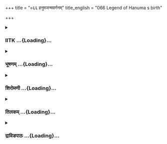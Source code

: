 +++
title = "०६६ हनुमजन्मवर्णनम्"
title_english = "066 Legend of Hanuma s birth"

+++
<div caption="श्रीराम-हरिसीताराममूर्ति-घनपाठिभ्यां वचनम्" class="audioEmbed" src="https://archive.org/download/Ramayana-recitation-Sriram-harisItArAmamUrti-Ghanapaati-v2/Kanda_4/Kanda_4_KSK-066-Legend_of_Hanuma_s_birth.mp3"></div>

<div class="js_include collapsed" newlevelforh1="3" title="IITK" unfilled url="/purANam/rAmAyaNam/audIchya-pAThaH/iitk/4_kiShkindhAkANDam/05-daxiNAnveShaNam/066_hanumajanmavarNanam.md">
<details><summary><h3>IITK ...{Loading}...</h3></summary>

Description of Hanuman's glory



#### श्लोकः
##### मूलम्
अनेकशतसाहस्रीं विषण्णां हरिवाहिनीम्।  
जाम्बवान्समुदीक्ष्यैवं हनूमन्तमथाब्रवीत्॥4.66.1॥

##### शब्दार्थः
जाम्बवान् Jambavan, विषण्णाम् worried, अनेकशतसाहस्रीम् several hundred thousands, हरिवाहिनीम् army of monkeys, समुदीक्ष्य observed, अथ then, हनूमन्तम् to Hanuman, एवम् this way, अब्रवीत् said.

##### आङ्ग्लानुवादः
Then Jambavan observed the worries of several hundred thousands of the monkey army and said to Hanumanः



#### श्लोकः
##### मूलम्
वीर वानरलोकस्य सर्वशास्त्रविदां वर।  
तूष्णीमेकान्तमाश्रित्य हनूमन्किं न जल्पसि॥4.66.2॥

##### शब्दार्थः
वानरलोकस्य in the world of monkeys, वीर hero, सर्वशास्त्रविदाम् among the knowledgeable in all sastras, वर choicest one, हनूमान् Hanuman, तूष्णीम् quietly, एकान्तम् solitude, आश्रित्य remaining, किम् why, न जल्पसि you are not speaking.

##### आङ्ग्लानुवादः
'O Hanuman you are the choicest one among many scholars wellversed in all sastras. Why do you sit alone? Why do you not speak?



#### श्लोकः
##### मूलम्
हनूमन्हरिराजस्य सुग्रीवस्य समो ह्यसि।  
रामलक्ष्मणयोश्चापि तेजसा च बलेन च॥4.66.3॥

##### शब्दार्थः
हनूमन् Hanuman, तेजसा च with brilliance, बलेन च and in strength, हरिराजस्य monkey king's, सुग्रीवस्य Sugriva's, रामलक्ष्मणयोश्चापि with Rama and Lakshmana also, समः equal, असि हि you are.

##### आङ्ग्लानुवादः
'Hanuman you are equal to the king of monkeys and also Rama and Lakshmana in brilliance and strength.



#### श्लोकः
##### मूलम्
अरिष्टनेमिनः पुत्रो वैनतेयो महाबलः।  
गरुत्मानिति विख्यात उत्तमस्सर्वपक्षिणाम्॥4.66.4॥

##### शब्दार्थः
अरिष्टनेमिनः Arishtanemi's, पुत्रः son, सर्वपक्षिणाम् among all birds, उत्तमः greatest, वैनतेयः Vainateya's, महाबलः very powerful, गरुत्मान् इति Garuthman as such, विख्यातः very famous.

##### आङ्ग्लानुवादः
'You are the son of Arishtanemi (sage Kasyapa) and Vinata, and your gurulike (elder brother) is Garuda, the greatest among birds. He is powerful and and famous.



#### श्लोकः
##### मूलम्
बहुशो हि मया दृष्टः सागरे स महाबलः।  
भुजङ्गानुद्धरन्पक्षी महावेगो महायशाः॥4.66.5॥

##### शब्दार्थः
महाबलः very powerful, महावेगः very swift, महायशाः very famous, सः that, पक्षी bird, सागरे ocean, भुजङ्गान् serpents, उद्धरन् while snatching, मया by me, बहुशः many times, दृष्टः हि is seen.

##### आङ्ग्लानुवादः
'Garuda is very powerful, swift, and famous. I have seen him snatching serpents from the ocean many times.



#### श्लोकः
##### मूलम्
पक्षयोर्यद्बलं तस्य तावद्भुजबलं तव।  
विक्रमश्चापि वेगश्च न ते तेनावहीयते॥4.66.6॥

##### शब्दार्थः
तस्य his, पक्षयोः of the wings, यत् such, बलम् strength, तव your, भुजबलम् the strength of your shoulders, तावत् so much, ते your, विक्रमश्चापि also courage, वेगश्च speed, तेन with him, न अपहीयते no less.

##### आङ्ग्लानुवादः
'The strength of your shoulders is equal to that of his (Garuda's) wings. Your speed and valour are no less.



#### श्लोकः
##### मूलम्
बलं बुद्धिश्च तेजश्च सत्त्वं च हरिपुङ्गव।  
विशिष्टं सर्वभूतेषु किमात्मानं न बुध्यसे॥4.66.7॥

##### शब्दार्थः
हरिपुङ्गव leader of the monkeys, बलम् strength, बुद्धिश्च wisdom, तेजश्च brilliance, सत्त्वम् valour, सर्वभूतेषु of all beings, विशिष्टम् superior, आत्मानम् your self, किम् why, न बुध्यसे do you not know that.

##### आङ्ग्लानुवादः
'O leader of the monkeys you are superior in strength, wisdom, brilliance and valour to all beings. Why do you not realise your own strength?



#### श्लोकः
##### मूलम्
अप्सराप्सरसां श्रेष्ठा विख्याता पुञ्जिकस्थला।  
अञ्जनेति परिख्याता पत्नी केसरिणो हरेः॥4.66.8॥

##### शब्दार्थः
पुञ्जिकस्थला Punjikasthala, अप्सरसाम् among apsarasas, श्रेष्ठा eminent, विख्याता famous, अञ्जनेति by name Anjana, परिख्याता wellknown as, अप्सराः apsara, हरेः monkeys, केसरिणः Kesari, पत्नी wife.

##### आङ्ग्लानुवादः




#### श्लोकः
##### मूलम्
विख्याता त्रिषु लोकेषु रूपेणाप्रतिमा भुवि।  
अभिशापादभूत्तात वानरी कामरूपिणी॥4.66.9॥

##### शब्दार्थः
तात dear, रूपेण in appearance, अप्रतिमा peerless, त्रिषु among three, लोकेषु in worlds, विख्याता famous, अभिशापात् by a curse, भुवि on the land, कामरूपिणी lovely one, who can change form at her will, वानरी monkey, अभूत् she was.

##### आङ्ग्लानुवादः
'O dear she was famous in the three worlds, peerless in beauty and could change form at her free will. She was born of a monkey on this land by dint of a curse.



#### श्लोकः
##### मूलम्
दुहिता वानरेन्द्रस्य कुञ्जरस्य महात्मनः।  
मानुषं विग्रहं कृत्वा रूपयौवनशालिनी॥4.66.10॥  
विचित्रमाल्याभरणा महार्हक्षौमवासिनी।  
अचरत्पर्वतस्याग्रे प्रावृडम्बुदसन्निभे॥4.66.11॥

##### शब्दार्थः
वानरेन्द्रस्य of the king of monkeys, महात्मनः of the great, कुञ्जरस्य Kunjara's, दुहिता  daughter, रूपयौवनशालिनी young and beautiful, मानुषम् human, विग्रहम् form, कृत्वा took, विचित्रमाल्याभरणा decked in wonderful garlands and ornaments, महार्हक्षौमवासिनी wearing rich silk clothes, प्रावृडम्बुदसन्निभे looking like the proud raincloud, पर्वतस्य अग्रे on top of the mountain, अचरत् she was wandering.

##### आङ्ग्लानुवादः
'She was the daughter of a great king of monkeys called Kunjara. That young and beautiful lady had assumed a lustrous human form decked with wonderful garlands, ornaments and silk clothes and was roving on top of the mountain which appeared like a proud raincloud.



#### श्लोकः
##### मूलम्
तस्या वस्त्रं विशालाक्ष्याः पीतं रक्तदशं शुभम्।  
स्थितायाः पर्वतस्याग्रे मारुतोऽपहरच्छनैः॥4.66.12॥

##### शब्दार्थः
पर्वतस्य mountain's, अग्रे on top, स्थितायाः stationed, विशालाक्ष्याः of largeeyed lady, तस्याः her, पीतं रक्तदशम् yellow with red border, शुभम् auspicious, वस्त्रम् garment, मारुतः Windgod, शनैः gently, अपाहरत् let it fly away.

##### आङ्ग्लानुवादः
'While the largeeyed lady was stationed on the mountain top, the Windgod gently let her auspicious yellow garment with red border fly away.



#### श्लोकः
##### मूलम्
स ददर्श ततस्तस्या वृत्तावूरू सुसंहतौ।  
स्तनौ च पीनौ सहितौ सुजातं चारु चाननम्॥4.66.13॥

##### शब्दार्थः
ततः then, सः he, तस्याः her, वृत्तौ curved, सुसंहतौ both wellset, ऊरू both thighs, पीनौ plump, सहितौ together, स्तनौ च two breasts, सुजातम् very beautiful, चारु pleasing, आननं च face, ददर्श saw.

##### आङ्ग्लानुवादः
'Then he (Windgod) saw her curved, wellset thighs, her beautiful plump breasts and her lovely pleasing face.



#### श्लोकः
##### मूलम्
तां विशालायतश्रोणीं तनुमध्यां यशस्विनीम्।  
दृष्टवैव शुभसर्वाङ्गीं पवनः काममोहितः॥4.66.14॥

##### शब्दार्थः
विशालायतश्रोणीम् a lady of broad hips, तनुमध्याम् slender waist, यशस्विनीम् famed one, शुभसर्वाङ्गीम् a lady of beautiful limbs, ताम् her, दृष्ट्वैव on seeing, पवनः Windgod, काममोहितः was infatuated.

##### आङ्ग्लानुवादः
'On seeing the broad hips, slender waist and beautiful limbs of that famous lady the Windgod was infatuated.



#### श्लोकः
##### मूलम्
स तां भुजाभ्यां दीर्घाभ्यां पर्यष्वजत मारुतः।  
मन्मथाविष्टसर्वाङ्गो गतात्मा तामनिन्दिताम्॥4.66.15॥

##### शब्दार्थः
अनिन्दिताम् blameless lady, ताम् her, गतात्मा lost his self, सः मारुतः that wind god, मन्मथाविष्टसर्वाङ्गः his whole body overpowered by love, दीर्घाभ्याम् with long ones, भुजाभ्याम् with shoulders, ताम् her, पर्यष्वजत embraced her.

##### आङ्ग्लानुवादः
'The Windgod lost his control over himself. His whole being was overpowered by love for her beautiful, flawless body. He embraced her with his long arms.



#### श्लोकः
##### मूलम्
सा तु तत्रैव सम्भ्रान्ता सुव्रता वाक्यमब्रवीत्।  
एकपत्नीव्रतमिदं को नाशयितुमिच्छति॥4.66.16॥

##### शब्दार्थः
तत्रैव on that spot itself, सम्भ्रान्ता bewildered lady, सुव्रता a chaste woman, सा तु she was, वाक्यम् these words, अब्रवीत् said, इदम् this, एकपत्नीव्रतम् observing strict monoandry, कः who, नाशयितुम् to destroy, इच्छति is wishing?

##### आङ्ग्लानुवादः
'She was bewildered by this and being chaste and strict observer of chastiny she said,  
'Who is it that has destroyed my monoandry?



#### श्लोकः
##### मूलम्
अञ्जनाया वच्शुत्वा मारुतः प्रत्यभाषत।  
न त्वां हिंसामि सुश्रोणि मा भूत्ते सुभगे भयम्॥4.66.17॥

##### शब्दार्थः
अञ्जनायाः Anjana's, वचः words, श्रुत्वा after hearing, मारुतः Windgod, प्रत्यभाषत replied, सुश्रोणि O woman of beautiful hips, त्वाम् you, न हिंसामि I do no harm, ते your, मनसः mind's, भयम् fear, मा भूत् do not entertain, सुभगे O auspicious lady

##### आङ्ग्लानुवादः
'On hearing Anjana's words, the Windgod replied, ' O auspicious lady, I do you no harm, O lady of beautiful hips. I reached (enjoyed) you in mind, not body. You need not fear.'



#### श्लोकः
##### मूलम्
मनसाऽस्मि गतो यत्त्वां परिष्वज्य यशस्विनीम्।  
वीर्यवान्बुद्धिसम्पन्नः पुत्रस्तव भविष्यति॥4.66.18॥

##### शब्दार्थः
यशस्विनि O renowned woman, यत् such as, त्वाम् you, परिष्वज्य after embracing, मनसा mentally, गतः अस्मि I united with you, तव your, वीर्यवान् courageous, बुद्धिसम्पन्नः endowed with wisdom, पुत्रः son, भविष्यति will be born.

##### आङ्ग्लानुवादः
'O renowned lady I have embraced you and united with you mentally (enjoyed you without physical contact).You will bring forth a son endowed with great wisdom and courage.



#### श्लोकः
##### मूलम्
महासत्त्वो महातेजा महाबलपराक्रमः।  
लङ्घने प्लवने चैव भविष्यति हि मत्समः॥4.66.19॥

##### शब्दार्थः
महासत्त्वः very powerful, महातेजाः highly lustrous one, महाबलपराक्रमः of great valour and strength, लङ्घने in jumping, प्लवने चैव even in leaping, हि मत्समः similar to me, भविष्यति he will be.

##### आङ्ग्लानुवादः
'He will be very powerful, illustrious and will be of great valour and strength. He will be  
my equal in leaping and flying'.



#### श्लोकः
##### मूलम्
एवमुक्ता ततस्तुष्टा जननी ते महाकपे।  
गुहायां त्वां महाबाहो प्रजज्ञे प्लवगर्षभम्॥4.66.20॥

##### शब्दार्थः
महाबाहो one of strong shoulders, महाकपे O great monkey, एवम् that way, उक्ता having been told, ते जननी your mother, तुष्टा pleased, ततः then, प्लवगर्षभम् bull among monkeys, त्वाम् you, गुहायाम् in the cave, प्रजज्ञे delivered you.

##### आङ्ग्लानुवादः
'O great monkey O strongshouldered one having been assured that way, your mother was pleased and delivered you, a bull among monkeys, in a cave.



#### श्लोकः
##### मूलम्
अभ्युत्थितं ततस्सूर्यं बालो दृष्ट्वा महावने।  
फलं चेति जिघृक्षुस्त्वमुत्प्लुत्याभ्युद्गतो दिवम्॥4.66.21॥

##### शब्दार्थः
ततः then, बालः a boy, त्वम् you, महावने in the deep forest, अभ्युत्थितम् rising, सूर्यम् Sun, दृष्ट्वा after seeing, फलं चेति treating it to be, जिघृक्षुः wished to seize, उत्प्लुत्य having jumped, दिवम् to sky, अभ्युद्गतः went flying.

##### आङ्ग्लानुवादः
'On seeing the rising Sun in the deep forest, mistaking him to be a fruit, you wanted to seize it, when you were young.You suddenly flew into the sky and went flying towards the Sun.



#### श्लोकः
##### मूलम्
शतानि त्रीणि गत्वाऽथ योजनानां महाकपे।  
तेजसा तस्य निर्धूतो न विषादं ततोगतः॥4.66.22॥

##### शब्दार्थः
महाकपे O great monkey, अथ then, योजनानाम् of yojanas, त्रीणि three, शतानि गत्वा after covering a distance of three hundred, तस्य his, तेजसा in brilliance, निर्धूतः you were pushed back, ततः then, विषादम् dull, न not, गतः attained.

##### आङ्ग्लानुवादः
'O great monkey you went three hundred yojanas and were pushed back by the  Sun's radiance. Yet it did not leave you depressed.



#### श्लोकः
##### मूलम्
तावदापपत स्तूर्णमन्तरिक्षं महाकपे।  
क्षिप्तमिन्द्रेण ते वज्रं कोपाविष्टेन धीमता॥4.66.23॥

##### शब्दार्थः
महाकपे great monkey, तूर्णम् swiftly, अन्तरिक्षम् into space, कोपाविष्टेन in anger, धीमता by the wise, इन्द्रेण by Indra's, वज्रम् thunderbolt, ते at you, क्षिप्तम् hurled, तावत् so much, आपततः while falling.

##### आङ्ग्लानुवादः
'O great monkey while falling fast in space, wise Indra hurled his thunderbolt quickly at you, in anger.



#### श्लोकः
##### मूलम्
तदा शैलाग्रशिखरे वामो हनुरभज्यत।  
ततो हि नामधेयं ते हनुमानिति कीर्त्यते॥4.66.24॥

##### शब्दार्थः
तदा then, शैलाग्रशिखरे on the edge of the mountain peak, वामः left, हनुः chin, अभज्यत was broken, ततः then, ते your, नामधेयम् named, हनुमानिति Hanuman, कीर्त्यते wellknown.

##### आङ्ग्लानुवादः
'You fell on the edge of the mountain peak and your left chin  got broken. Since then you are widely known as Hanuman (one who has a wounded chin).



#### श्लोकः
##### मूलम्
तस्त्वावि निहतं दृष्ट्वा वायुर्गन्धवहस्स्वयम्।  
त्रैलोक्ये भृशसङ्कृद्धो न ववौ वै प्रभञ्जनः॥4.66.25॥

##### शब्दार्थः
ततः then, गन्धवहः carrier of fragrance (Windgod), प्रभञ्जनः one who breaks (trees), वायुः wind, त्वाम् you, निहतम् hit दृष्ट्वा seeing, स्वयम् himself, भृशसङ्कृद्धुः became very angry, त्रैलोक्यम् in the three worlds, न ववौवै (windgod) did not blow wind.

##### आङ्ग्लानुवादः
The Windgod who is a carrier of fragrance and breaker of trees became very angry on seeing (the injury on) you and stopped blowing in the three worlds.



#### श्लोकः
##### मूलम्
सम्भ्रान्ताश्च सूरास्सर्वे त्रैलोक्ये क्षुभिते सति।  
प्रसादयन्ति संक्रुद्धं मारुतं भुवनेश्वराः॥4.66.26॥

##### शब्दार्थः
त्रैलोक्ये in all the three worlds, क्षुभिते सति  disturbed, भुवनेश्वराः all lords of the world, सर्वे all, सुराः Gods, संभ्रान्ताः became uneasy, संक्रुद्धम् angry, मारुतम् Maruta, प्रसादयन्ति propitiated.

##### आङ्ग्लानुवादः




#### श्लोकः
##### मूलम्
प्रसादिते च पवने ब्रह्मा तुभ्यं वरं ददौ।  
अशस्त्रवध्यतां तात समरे सत्यविक्रम॥4.66.27॥

##### शब्दार्थः
समरे in war, सत्यविक्रम O truly valiant, तात o dear, पवने when the Windgod, प्रसादिते propitiated, ब्रह्मा Brahma, तुभ्यम् to you, अशस्त्रवध्यताम् cannot be killed by a weapon, वरम् boon, ददौ he gave.

##### आङ्ग्लानुवादः
'O dear when the Windgod was pleased, Brahma gave a boon to you, to appease his anger. The boon made you truly valiant so that you cannot be struck by any weapon and killed.



#### श्लोकः
##### मूलम्
वज्रस्य च निपातेन विरुजं त्वां समीक्ष्य च।  
सहस्रनेत्रः प्रीतात्मा ददौ ते वरमुत्तमम्॥4.66.28॥  
स्वच्छन्दतश्च मरणं तेभूयादिति वै प्रभो।

##### शब्दार्थः
प्रभो O lord, सहस्रनेत्रः the thousandeyed, वज्रस्य thunderbolt's, निपातेन by striking, त्वाम् you, विरुजम् not hurt, समीक्ष्य च on observing that, प्रीतात्मा a pleased self, तव your, स्वच्छन्दतः at your wish, मरणम् death, ते you, भूयात् will be, इति thus, उत्तमम् best, वरम् boon, ददौ gave.

##### आङ्ग्लानुवादः
'O lord observing that you are not hurt even when struck by the thunderbolt, Indra offered, one of the best boons to you, to choose to die only when you wish.



#### श्लोकः
##### मूलम्
स त्वं केसरिणः पुत्रः क्षेत्रजो भीमविक्रमः॥4.66.29॥  
मारुतस्यौरसः पुत्रस्तेजसा चापि तत्समः।  
त्वं हि वायुसुतो वत्स प्लवने चापि तत्समः॥4.66.30॥

##### शब्दार्थः
भीमविक्रमः of terrific strength, सः त्वम् that you are, केसरिणः Kesari's, क्षेत्रजः the offspring (one of twelve sons according to Hindu scriptures), पुत्रः son, मारुतस्य Marutha's, औरसः पुत्रः lawful son, तेजसा with brilliance, तत्समश्च also equal to him, वत्स dear, वायुसुतः son of the Windgod, त्वम् you, प्लवने in flying, च अपि also, तत्समः हि equal to.

##### आङ्ग्लानुवादः
'You are a son of Kesari endowed with terrific strength and a lawful son of Maruta also. You are, therefore, equal to the very Windgod in flying and in brilliance.



#### श्लोकः
##### मूलम्
वयमद्य गतप्राणा भवान्नस्त्रातु साम्प्रतम्।  
दाक्ष्यविक्रमसम्पन्नः कपिराज इवापरः॥4.66.31॥

##### शब्दार्थः
अद्य now, वयम् we, गतप्राणाः almost lost our life, भवान् you, साम्प्रतम् at present, त्रातु you may save us, दाक्ष्यविक्रमसम्पन्नः fully endowed with valour and courage, अपरः another, कपिराजः monkey king, इव like.

##### आङ्ग्लानुवादः
'Now we have almost lost our life.You are our saviour like another monkeyking (like Garuda, king of birds).You are fully endowed with valour and courage.



#### श्लोकः
##### मूलम्
त्रिविक्रमे मया तात सशैलवनकानना।  
त्रिस्सप्तकृत्वः पृथिवी परिक्रान्ता प्रदक्षिणम्॥4.66.32॥

##### शब्दार्थः
तात dear, त्रिविक्रमे when Visnu took three strides, सशैलवनकानना with its mountains, trees and forests, पृथिवी the whole earth, मया by me, त्रिस्सप्तकृत्वः twenty one times, प्रदक्षिणम् परिक्रान्ता circumambulated.

##### आङ्ग्लानुवादः
'O dear when Visnu (Vamana incarnate) took three strides I circumambulated the whole earth including its mountains and trees twentyone times.



#### श्लोकः
##### मूलम्
तथा चौषधयोऽस्माभिस्सञ्चिता देवशासनात्।  
निष्पन्नममृतं याभिस्तदासीन्नो महद्बलम्॥4.66.33॥

##### शब्दार्थः
तदा then, देवशासनात् by the command of the gods, याभिः by those, अमृतम् nectar, निष्पन्नम् produced, ओषधयः herbs, अस्माभिः by us, सञ्चिताः are collected, तदानीम्  then, नः for us, बलम् strength, महत् great.

##### आङ्ग्लानुवादः
'Then on receiving orders from the gods, we collected medicinal herbs and nectar which gave us great strength.



#### श्लोकः
##### मूलम्
स इदानीमहं वृद्धः परिहीनपराक्रमः।  
साम्प्रतं कालमस्माकं भवान्सर्वगुणान्वितः॥4.66.34॥

##### शब्दार्थः
इदानीम् as such, वृद्धः old, सः अहम् I being, परिहीनपराक्रमः my valour is depleted, साम्प्रतं कालम् at this time, भवान् you have, अस्माकम् for us, सर्वगुणान्वितः endowed with all qualities.

##### आङ्ग्लानुवादः
'I have become old and my valour is depleted. At this time you are the sole resort for us. You have all the necessary qualities.



#### श्लोकः
##### मूलम्
तद्विजृम्भस्व विक्रान्तः प्लवतामुत्तमो ह्यसि।  
त्वद्वीर्यं द्रष्टुकामा हि सर्वा वानरवाहिनी॥4.66.35॥

##### शब्दार्थः
विक्रान्तः cheer up, तत् that, विजृम्भस्व expand yourself, प्लवताम् among the leaping ones, उत्तमः the best, असि हि you are, सर्वा entire, वानरवाहिनी monkey army, त्वद्वीर्यम् your valour, द्रष्टुकामा हि desiring to see.

##### आङ्ग्लानुवादः
'Cheer up and advance.You are the best among the creatures that can leap.The entire army of monkeys want to see your valour.



#### श्लोकः
##### मूलम्
उत्तिष्ठ हरिशार्दूल लङ्घयस्व महार्णवम्।  
परा हि सर्वभूतानां हनुमन्या गतिस्तव॥4.66.36॥

##### शब्दार्थः
हरिशार्दूल O tiger among monkeys, हनुमन् O Hanuman, उत्तिष्ठ rise up, महार्णवम् great ocean, लङ्घयस्व cross, तव your, या such, गतिः capacity, सर्वभूतानाम् among all beings, परा हि indeed supreme.

##### आङ्ग्लानुवादः
'O Hanuman, tiger among monkeys, rise up and cross this great ocean.You have that supreme capacity among all beings.



#### श्लोकः
##### मूलम्
विषण्णा हरयस्सर्वे हनुमन्किमुपेक्षसे।  
विक्रमस्व महावेगो विष्णुस्त्रीन्विक्रमानिव॥4.66.37॥

##### शब्दार्थः
हनुमन् O Hanuman, सर्वे all, हरयः monkeys, विषण्णाः are dejected, किम् why, उपेक्षसे do you delay, महावेग O warrior of great speed, विष्णुः Visnu, त्रीन् three, विक्रमानिव like Trivikrama, विक्रमस्व you move fast.

##### आङ्ग्लानुवादः
'O Hanuman All the monkeys look dejected. Why do you delay? O warrior, act quick with your rapid speed like Trivikrama who took three strides that covered the entire universe'.



#### श्लोकः
##### मूलम्
ततस्तु वै जाम्बवता प्रचोदितः  
प्रतीतवेगः पवनात्मजः कपिः।  
प्रहर्षयंस्तां हरिवीरवाहिनीं  
चकार रूपं महदात्मनस्तदा॥4.66.38॥

##### शब्दार्थः
ततः then, जाम्बवता by Jambavan, प्रचोदितः inspired, प्रतीतवेगः realising his speed, पवनात्मजः son of the Windgod, कपिः monkey, ताम् that, हरिवीरवाहिनीम् army of heroic monkeys, प्रहर्षयन् by pleasing, तदा then, आत्मनः his own, रूपम् form, महत् चकार enlarged.

##### आङ्ग्लानुवादः
Then Hanuman, son of the Windgod, inspired by Jambavan, enlarged his body, ready to leap. The army of heroic monkeys were pleased (to see him).  

#### समाप्तिः
 श्रीमद्रामायणे वाल्मीकीय आदिकाव्ये किष्किन्धाकाण्डे षट्षष्टितमस्सर्गः॥  
Thus ends the sixtysixth sarga in Kishkindakanda of the first epic, the Holy Ramayana composed by sage Valmiki.

</details>
</div>
<div class="js_include collapsed" newlevelforh1="3" title="भूषणम्" unfilled url="/purANam/rAmAyaNam/audIchya-pAThaH/TIkA/bhUShaNa_iitk/4_kiShkindhAkANDam/05-daxiNAnveShaNam/066_hanumajanmavarNanam.md">
<details><summary><h3>भूषणम् ...{Loading}...</h3></summary>



अनेकशतसाहस्रीं विषण्णां हरिवाहिनीम् ।  

जाम्बवान् समुदीक्ष्यैवं हनुमन्तमथाब्रवीत्  ॥  ४।६६।१  ॥   

वीर वानरलोकस्य सर्वशास्त्रविशारद ।  

तूष्णीमेकान्तमाश्रित्य हनुमान् किं न जल्पसि  ॥  ४।६६।२  ॥   

हनुमन् हरिराजस्य सुग्रीवस्य समो ह्यसि ।  

रामलक्ष्मणयोश्चापि तेजसा च बलेन च  ॥  ४।६६।३  ॥   

अनेकेत्यादि  ॥  ४।६६।१३  ॥   

  

अरिष्टनेमिनः पुत्रो वैनतेयो महाबलः ।  

गरुत्मानिति विख्यात उत्तमः सर्वपक्षिणाम्  ॥  ४।६६।४  ॥   

बहुशो हि मया दृष्टः सागरे स महाबलः ।  

भुजगानुद्धरन् पक्षी महावेगो महायशाः  ॥  ४।६६।५  ॥   

अरिष्टनेमिनः काश्यपस्य । नकारान्तत्वमार्षम्  ॥  ४।६६।४,५  ॥   

  

पक्षयोर्यद्बलं तस्य तावद्भुजबलं तव ।  

विक्रमश्चापि वेगश्च न ते तेनावहीयते  ॥  ४।६६।६  ॥   

पक्षयोरिति । अत्र समानपदमध्याहार्यम् । विक्रमादिकं तेन गरुत्मना समानम् ।
नावहीयते न न्यूनं भवति । तेनेति पञ्चम्यर्ते तृतीया  ॥  ४।६६।६  ॥   

  

बलं बुद्धिश्च तेजश्च सत्त्वं च हरिपुङ्गव ।  

विशिष्टं सर्वभूतेषु किमात्मानं न बुध्यसे  ॥  ४।६६।७  ॥   

विशिष्टं श्रेष्ठम्  ॥  ४।६६।७  ॥   

  

अप्सराप्सरसां श्रेष्ठा विख्याता पुञ्जिकस्थला ।  

अञ्जनेति परिख्याता पत्नी केसरिणो हरेः  ॥  ४।६६।८  ॥   

विख्याता त्रिषु लोकेषु रूपेणाप्रतिमा भुवि ।  

अभिशापादभूत्तात वानरी कामरूपिणी  ॥  ४।६६।९  ॥   

दुहिता वानरेन्द्रस्य कुञ्जरस्य महात्मनः ।  

कपित्वे चारुसर्वाङ्गी कदाचित् कामरूपिणी  ॥  ४।६६।१०  ॥   

मानुषं विग्रहं कृत्वा रूपयौवनशालिनी ।  

विचित्रमाल्याभरणा महार्हक्षौमवासिनी ।  

अचरत् पर्वतस्याग्रे प्रावृडम्बुदसन्निभे  ॥  ४।६६।११  ॥   

अप्सरेति निर्देश आर्षः  ॥  ४।६६।८११  ॥   

  

तस्या वस्त्रं विशालाक्ष्याः पीतं रक्तदशं शुभम् ।  

स्थितायाः पर्वतस्याग्रे मारुतो ऽपहरच्छनैः  ॥  ४।६६।१२  ॥   

स ददर्श ततस्तस्या वृत्तावूरू सुसंहतौ ।  

स्तनौ च पीनौ सहितौ सुजातं चारु चाननम्  ॥  ४।६६।१३  ॥   

तां विशालायतश्रोणीं तनुमध्यां यशस्विनीम् ।  

दृष्ट्वैव शुभसर्वाङ्गीं पवनः काममोहितः  ॥  ४।६६।१४  ॥   

रक्तदशं रक्ताग्रम्  ॥  ४।६६।१२१४  ॥   

  

स तां भुजाभ्यां दीर्घाभ्यां पर्यष्वजत मारुतः ।  

मन्मथाविष्टसर्वाङ्गो गतात्मा तामनिन्दिताम्  ॥  ४।६६।१५  ॥   

सा तु तत्रैव सम्भ्रान्ता सुवृत्ता वाक्यमब्रवीत् ।  

एकपत्नीव्रतमिदं को नाशयितुमिच्छति ।  

अञ्जनाया वचः श्रुत्वा मारुतः प्रत्यभाषत  ॥  ४।६६।१६  ॥   

स तामिति । तां गतात्मा तद्गतचित्तः । तां पर्यष्वजतेति सम्बन्धः  ॥ 
४।६६।१५,१६  ॥   

  

न त्वां हिंसामि सुश्रोणि माभूत्ते सुभगे भयम् ।  

मनसा ऽस्मि गतो यत्त्वां परिष्वज्य यशस्विनीम्  ॥  ४।६६।१७  ॥   

नेति । न हिंसामि पातिव्रत्यान्न प्रच्यावयामि  ॥  ४।६६।१७  ॥   

  

वीर्यवान् बुद्धिसम्पन्नस्तव पुत्त्रो भविष्यति ।  

महासत्त्वो महातेजा महाबलपराक्रमः ।  

लङ्घने प्लवने चैव भविष्यति मया समः  ॥  ४।६६।१८  ॥   

एवमुक्ता ततस्तुष्टा जननी ते महाकपे ।  

गुहायां त्वं महाबाहो प्रजज्ञे प्लवगर्षभम्  ॥  ४।६६।१९  ॥   

अभ्युत्थितं ततः सूर्यं बालो दृष्ट्वा महावने ।  

फलं चेति जिघृक्षुस्त्वमुत्प्लुत्याभ्युद्गतो दिवम्  ॥  ४।६६।२०  ॥   

न केवलं पातिव्रत्यभङ्गाभावः, श्रेयो ऽपि भविष्यतीत्याह वीर्यवानिति  ॥ 
४।६६।१८२०  ॥   

  

शतनि त्रीणि गत्वा ऽथ योजनानां महाकपे ।  

तेजसा तस्य निर्धूतो न विषादं गतस्ततः  ॥  ४।६६।२१  ॥   

तावदापततस्तूर्णमन्तरिक्षं महाकपे ।  

क्षिप्तमिन्द्रेण ते वज्रं क्रोधाविष्टेन धीमता  ॥  ४।६६।२२  ॥   

तदा शैलाग्रशिखरे वामो हनुरभज्यत ।  

ततो हि नामधेयं ते हनुमानिति कीर्त्यते  ॥  ४।६६।२३  ॥   

ततस्त्वां निहतं दृष्ट्वा वायुर्गन्धवहः स्वयम् ।  

त्रैलोक्ये भृशसङ्क्रुद्धो न ववौ वै प्रभञ्जनः  ॥  ४।६६।२४  ॥   

सम्भ्रान्ताश्च सुराः सर्वे त्रैलोक्ये क्षोभिते सति ।  

प्रसादयन्ति सङ्क्रुद्धं मारुतं भुवनेश्वराः  ॥  ४।६६।२५  ॥   

प्रसादिते च पवने ब्रह्मा तुभ्यं वरं ददौ ।  

अशस्त्रवध्यतां तात समरे सत्यविक्रम  ॥  ४।६६।२६  ॥   

वज्रस्य च निपातेन विरुजं त्वां समीक्ष्य च ।  

सहस्रनेत्रः प्रीतात्मा ददौ ते वरमुत्तमम्  ॥  ४।६६।२७  ॥   

स्वच्छन्दतश्च मरणं ते भूयादिति वै प्रभो ।  

स त्वं केसरिणः पुत्रः क्षेत्रजो भीमविक्रमः  ॥  ४।६६।२८  ॥   

मारुतस्यौरसः पुत्रस्तेजसा चापि तत्समः ।  

\[ ईदृशस्य हि ते तात वर्णयामः कथं बलम् ।  

कार्यं च लोकसम्मान्यं कर्तुं शक्तस्त्वमेव हि ।  

भवान् जीवातवे ऽस्माकमञ्जनागर्भसम्भवः ।\]  

त्वं हि वायुसुतो वत्स प्लवने चापि तत्समः  ॥  ४।६६।२९  ॥   

वयमद्य गतप्राणा भवान्नस्त्रातु साम्प्रतम् ।  

दाक्ष्यविक्रमसम्पन्नः पक्षिराज इवापरः  ॥  ४।६६।३०  ॥   

शतानि त्रीण्येतदनेकशतयोजनानामुपलक्षणम् । "बहुयोजनसाहस्रं क्रामत्येषः"
इत्युत्तरकाण्डे वक्ष्यमाणत्वात्  ॥  ४।६६।२१३०  ॥   

  

त्रिविक्रमे मया तात सशैलवनकानना ।  

त्रिःसप्तकृत्वः पृथिवी परिक्रान्ता प्रदक्षिणम्  ॥  ४।६६।३१  ॥   

तथा चौषधयो ऽस्माभिः सञ्चिता देवशासनात् ।  

निष्पन्नममृतं याभिस्तदासीन्नो महद्बलम्  ॥  ४।६६।३२  ॥   

स इदानीमहं वृद्धः परिहीनपराक्रमः ।  

साम्प्रतं कालमस्माकं भवान् सर्वगुणान्वितः  ॥  ४।६६।३३  ॥   

तद्विजृम्भस्व विक्रान्तः प्लवतामुत्तमो ह्यसि ।  

त्वद्वीर्यं द्रष्टुकामेयं सर्ववानरवाहीनी  ॥  ४।६६।३४  ॥   

उत्तिष्ठ हरिशार्दूल लङ्घयस्व महार्णवम् ।  

परा हि सर्वभूतानां हनुमन् या गतिस्तव  ॥  ४।६६।३५  ॥   

विषण्णा हरयः सर्वे हनूमन् किमुपेक्षसे ।  

विक्रमस्व महावेगो विष्णुस्त्रीन् विक्रमानिव  ॥  ४।६६।३६  ॥   

ततस्तु वै जाम्बवता प्रचोदितः प्रतीतवेगः पवनात्मजः कपिः ।  

प्रहर्षयंस्तां हरिवीरवाहिनीं चकार रूपं महदात्मनस्तदा  ॥  ४।६६।३७  ॥   

इत्यार्षे श्रीरामायणे वाल्मीकीये आदिकाव्ये श्रीमत्किष्किन्धाकाण्डे
षट्षष्ठितमः सर्गः  ॥  ६६  ॥   

त्रिविक्रम इति । पृथिवीत्यनेनाण्डकटाहमध्य उक्तः । तस्याः त्रिःसप्तकृत्वः
क्रमणं मध्यप्रदेशे । यद्वा यावती महाबलिभूमिः तावती पृथिवी अत्र विवक्षिता
। तस्याः प्रदक्षिणं तद्बहिःप्रदेशेन सङ्गच्छते । यद्वा क्रमणानन्तरं
जाम्बवान् विजयघोषणार्थं पृथिवीमात्रप्रदक्षिणं कृतवानिति प्रसिद्धिः ।
अन्यत्सर्वमतिरोहितार्थम्  ॥  ४।६६।३१३७  ॥   

इति श्रीगोविन्दराजविरचिते श्रीरामायणभूषणे मुक्ताहाराख्याने
किष्किन्धाकाण्डव्याख्याने षट्षष्ठितमः सर्गः  ॥  ६६  ॥   



</details>
</div>
<div class="js_include collapsed" newlevelforh1="3" title="शिरोमणी" unfilled url="/purANam/rAmAyaNam/audIchya-pAThaH/TIkA/shiromaNI_iitk/4_kiShkindhAkANDam/05-daxiNAnveShaNam/066_hanumajanmavarNanam.md">
<details><summary><h3>शिरोमणी ...{Loading}...</h3></summary>



हनुमन्तं प्रति जाम्बवतो वचनमेवाह अनेकेत्यादिभिः । अनेकशतसाहस्रीं
हरिवाहिनीं वानरसेनामेवं विषण्णां दुःखितां जाम्बवान् समुदीक्ष्य दृष्ट्वा
हनूमन्तमथ मङ्गलमब्रवीत्  ॥  ४।६६।१  ॥   

  

तद्वचनाकारमाह वीरेत्यादिभिः । हे वीर हनूमन् एकान्तमाश्रित्य तूष्णीं
स्थित इति शेषः । वानरलोकस्य कल्याणं किं किमर्थं त्वं न जल्पसि
कल्याणमित्यध्याहृतम्  ॥  ४।६६।२  ॥   

  

नन्वहं न तद्योग्य इत्यत आह हनुमन्निति । हे हनुमन् त्वं तेज आदिना
सुग्रीवादीनां समः सदृशो ऽसि  ॥  ४।६६।३  ॥   

  

अरिष्टनेमिन इति । गरुत्मान् इति विख्यातः सर्वपक्षिणामुत्तमः महाबलः
अतिबलवान् महाबलः स्वपक्षाभ्यां त्रिलोक्या आच्छादनसमर्थः पक्षी सागरे
भुजङ्गान् महासर्पान् उद्धरन् बहुशो ऽनेकवारं यो वैनतेयो मया दृष्टः तस्य
पक्षयोर्यद्बलं तत् तव भुजवीर्यबलं भुजवीर्यबलसदृशं, तेन हेतुना ते
विक्रमस्तेजश्च न अपहीयते केनापि दूरीक्रियते । श्लोकत्रयमेकान्वयि  ॥ 
४।६६।४६  ॥   

  

बलमिति । सर्वभूतेषु सर्वजनबलादिषु मध्ये तव बलादि विशिष्टमधिकमस्तीति
शेषः, अतः आत्मानं स्वस्वरूपं किं किमर्थं न सज्जसे स्मरसि  ॥  ४।६६।७  ॥   

  

ननु कथं ममैवं बलादिप्राप्तिरित्यत आह अप्सरा इत्यादिभिः । विख्याता
प्रसिद्धा अप्सरसां श्रेष्ठा या पुञ्जिकस्थला अप्सरा सा अञ्जनेति परिख्याता
सती केसरिणो हरेर्वानरस्य पत्नी अभवदिति शेषः । अप्सरा
अप्सरसामित्यत्रैकत्वं संहिता चात एव निर्देशात्  ॥  ४।६६।८  ॥   

  

ननु अप्सरःश्रेष्ठा वानरस्य पत्नी कथमभवदित्यत आह विख्यातेति । रूपेण
अप्रतिमा असदृशी अप्सरः श्रेष्ठा अभिशापात् शापवशात् कपित्वे कपिजातौ जाता
ऽपीति शेषः, कामरूपिणी कथंचित् तदृषिप्रसादवशात् कामरूपधारणसमर्था अभूत्  ॥ 
४।६६।९ ॥   

  

दुहितेति । कुञ्जरस्य तदभिधस्य वानरेन्द्रस्य दुहिता विचित्रमाल्याभरणा
क्षौमधारिणी पट्टवस्त्रविशेषधारणशीला अञ्जना कदाचित्कस्मिंश्चित्समये
प्रावृडम्बुदसंन्निभे प्रावृट्कालिकमेघसदृशे पर्वतस्याग्रे मानुषं विग्रहं
देहं कृत्वा अचरत् । श्लोकद्वयमेकान्वयि  ॥  ४।६६।१०,११  ॥   

  

तस्या इति । पर्वतस्याग्रे स्थितायास्तस्याः अञ्जनायाः पीतरक्तदशं
पीतरक्ताः दशाः प्रान्तभागा यस्य तत् वस्त्रं मारुतः शनैरपाहरत्
स्थानादचालयत्  ॥  ४।६६।१२  ॥   

  

स इति । सः चालितवस्त्रः पवनः वृत्तौ सुसंहतौ अत्यन्तं संश्लिष्टौ तस्याः
ऊरू सहितौ परस्परसंलग्नौ पीनौ स्तनौ च सुजातमाननं मुखं च ददर्श  ॥  ४।६६।१३
 ॥   

  

तामिति । आयतश्रोणीं दीर्घश्रोणीविशिष्टां तामञ्जनां बलात् दृष्ट्वैव पवनः
काममोहितो ऽभवदिति शेषः  ॥  ४।६६।१४  ॥   

  

स इति । मन्मथेन आविष्टं सर्वमङ्गं यस्य अत एव गतः अञ्जनायां संसक्तः आत्मा
मनो यस्य स पवनः अनिन्दितां तामञ्जनां भुजाभ्यां पर्यष्वजत  ॥  ४।६६।१५  ॥   

  

सेति । तत्र तस्मिन्समये सुवृत्ता शोभनवृत्तविशिष्टा अत एव संभ्रान्ता
दुष्कृतकर्मणा उद्विग्नचित्ता सा आञ्जना इदं प्रसिद्धमेकपत्नीव्रतम् एकः
पतिर्यस्याः तस्याः मम व्रतं पुरुषान्तरासंस्पर्शनरूपसंकल्पं नाशयितुं
विध्वंसितुं क इच्छतीति वाक्यमब्रवीत्  ॥  ४।६६।१६  ॥   

  

अञ्जनाया इति । मारुतः प्रत्यभाषत । तद्वचनाकारमाह हे सुश्रोणि त्वामहं न
हिंसामि हिनस्मि अधर्माश्रयत्वेन हिंसितप्रायां न करोमीत्यर्थः, अतस्ते
मनसो भयं मा भूत्  ॥  ४।६६।१७  ॥   

  

तत्र गमकमाह मनसेति । यद्यस्मात् त्वां परिष्वज्य मनसा गतः भोगकर्तृत्वेन
प्राप्तः अतः वीर्यवान् बुद्धिसंपन्नः निखिलवृत्तान्तज्ञस्तव पुत्रो
भविष्यति । मनसेत्युक्त्या व्रतभङ्गाभावो ध्वनितः  ॥  ४।६६।१८  ॥   

  

महेति । महासत्त्वादिविशिष्टस्तव सुतः लङ्घनादौ मया समो भविष्यति  ॥ 
४।६६।१९  ॥   

  

एवमिति । एवमुक्त्वा अत एव तुष्टा ते जननी गुहायां त्वां प्रजज्ञे जनयामास
 ॥  ४।६६।२०  ॥   

  

अभ्युत्थितमिति । ततः उत्पत्त्यनन्तरं महावने अभ्युत्थितं प्रकाशितं सूर्यं
दृष्ट्वा फलमिदमिति बुद्ध्या जिघृक्षुर्बालस्त्वम् उत्पत्य उत्प्लुत्य
दिवम् अभ्युत्थितो गतः  ॥  ४।६६।२१  ॥   

  

शतानीति । अथानन्तरं योजनानां शतानि त्रीणि "अङ्खानां वामतो गतिः" इति
न्यायेन शताधिकत्रिसहस्राणि गत्वा तस्य सूर्यस्य तेजसा निर्धूतः आक्रान्तो
ऽपि त्वं विषादं खेदं न गतः । शतानि त्रीणि इत्यस्य त्रिशतपरत्वेन
व्याख्याने तु बहुयोजनसाहस्राम् इत्युत्तरकाण्डे वक्ष्यमाणं विरुध्येत ।
अनेकशतयोजनानाम् उपलक्षणमिति भूषणोक्तिस्तु न युक्ता त्रीणि इत्यस्य
वैयर्थ्यापत्तेः  ॥  ४।६६।२२  ॥   

  

तत्रेति । तत्र तेजोनिर्धूतत्वे ऽपि तूर्णं शीघ्रं त्वमन्तरिक्षमुपगतः अत
एव कोपविष्टेन चेतसा उपलक्षितेन इन्द्रेण ते तुभ्यं वज्रं क्षिप्तम्  ॥ 
४।६६।२३  ॥   

  

तदेति । तदा वज्रसंयोगसमये वामो हनुः तव वक्रौकदेशः अभज्यत
ततस्तस्माद्धेतोः ते नामथेयं हनुमान् इति कीर्तितम्  ॥  ४।६६।२४  ॥   

  

तत इति । ततो ऽनन्तरं त्वां निहतं दृष्ट्वा भृशसंक्रुद्धः प्रभञ्जनो वायुः
त्रैलोक्ये न ववौ चचाल, स्वशक्तीः समाकृष्य एकत्रैव तस्थावित्यर्थः  ॥ 
४।६६।२५  ॥   

  

संभ्रान्ता इति । त्रैलोक्ये क्षुभिते वायुसंचाराभावात् क्षोभं प्राप्ते
सति भुवनेश्वराः ब्रह्मप्रभृतयः संक्रुद्धं मारुतं प्रसादयन्ति प्रासादयन्त
 ॥  ४।६६।२६  ॥   

  

प्रसादिति इति । पवने प्रसादिते सति समरे अशस्त्रवध्यतां
शस्त्रवध्यत्वाभावं वरं ब्रह्मा तुभ्यं ददौ  ॥  ४।६६।२७  ॥   

  

वज्रस्येति । वज्रस्य निपातेनापि विरुजं रुजारहितं त्वां समीक्ष्य
प्रीतात्मा सहस्रनेत्रः तव मरणं स्वच्छन्दतः स्वाधीनतया स्यात् इत्युत्तमं
वरं ददौ । सार्धः श्लोक एकान्वयी  ॥  ४।६६।२८  ॥   

  

स इति । त्वं केसरिणः क्षेत्रजः पुत्रः मारुतस्य औरसः पुत्रः अत एव तेजसा
अपिना पराक्रमादिना च तत्समः वायुसदृशो ऽसीति शेषः । अर्धद्वयमेकान्वयि  ॥ 
४।६६।२९  ॥   

  

त्वमिति । दाक्ष्यविक्रमसंपन्नः अत एव अपरः कपिराजः सुग्रीव इव
वायुसुतस्त्वं प्लवने अपिना पराक्रमादौ च तत्समो ऽसीति शेषः, वयं तु अद्य
गतप्राणाः अतः सांप्रतमिदानीं नो ऽस्मान् भवान् त्रातु । सार्धश्लोक
एकान्वयी  ॥  ४।६६।३०,३१  ॥   

  

ननु त्वमपि विख्यातपौरुषो ऽसीति मामेव किमर्थं प्रोत्साहयसीत्यत आह
त्रिविक्रम इति । त्रिविक्रमे त्रिषु लोकेषु विक्रमे वामनचरणगमने सति
सशैलवनकानना पृथिवी त्रिलोकीभूमिः त्रिःसप्तकृत्वः एकविंशतिवारं प्रदक्षिणं
परिक्रान्ता तदा परिक्रमणसमये याभिः अमृतं निष्पन्नं ताः ओषधयः देवशासनात्
संचिताः तदा नो ऽस्माकं महद्बलमासीत् । श्लोकद्वयमेकान्वयि  ॥  ४।६६।३२,३३
 ॥   

  

स इति । सः प्रसिद्धबलो ऽहमिदानीं वृद्धः अत एव परिहीनपराक्रमो ऽस्मीति
शेषः, अत एव सांप्रतं कालमस्मिन् समये अस्माकं मध्ये भवानेव सर्वगुणान्वितः
अस्तीति शेषः  ॥  ४।६६।३४  ॥   

  

तदिति । विक्रान्तः अतिविक्रमविशिष्टः अत एव प्लवतामुत्तमः यतस्त्वमसि
तत्तस्मात् विजृम्यस्व उत्प्लवस्व हि यतः वानरवाहिनी त्वद्वीर्यं
द्रष्टुकामा ऽस्तीति शेषः । एतेन पूर्वं स्वस्वपराक्रमाणां न्यूनतया वर्णनं
त्वत्पराक्रमदर्शनार्थमेवेति ध्वनितम्  ॥  ४।६६।३५  ॥   

  

उत्तिष्ठेति । हे हरिशार्दूल त्वमुत्तिष्ठ महार्णवं लङ्घयस्व च हि यतः तव
गतिः समुद्रमुत्प्लुत्य गमनं सर्वभूतानां परा रक्षिका  ॥  ४।६६।३६  ॥   

  

विषण्णा इति । ये हरयो विषण्णाः तान् किं किमर्थमुपेक्षसे उपेक्षणं न
युक्तमित्यर्थः, अतः त्रीन्विक्रमान् कर्ता विष्णुरिव त्वं विक्रमस्व  ॥ 
४।६६।३७  ॥   

  

तत इति । ततो ऽनन्तरं कपीनामृषभेण जाम्बवता चोदितः प्रेरितः अत एव
प्रतीतवेगः स्मृतस्ववेगादिः हनूमान् हरिवाहिनीं प्रहर्षयन् सन् आत्मनो
महद्विशालं रूपं चकार  ॥  ४।६६।३८  ॥   

  

इति श्रीमद्वाल्मीकीयरामायणव्याख्याने रामायणशिरोमणौ किष्किन्धाकाण्डे
षट्षष्टितमः सर्गः  ॥  ४।६६  ॥   

  



</details>
</div>
<div class="js_include collapsed" newlevelforh1="3" title="तिलकम्" unfilled url="/purANam/rAmAyaNam/audIchya-pAThaH/TIkA/tilaka_iitk/4_kiShkindhAkANDam/05-daxiNAnveShaNam/066_hanumajanmavarNanam.md">
<details><summary><h3>तिलकम् ...{Loading}...</h3></summary>



अनेकेति  ॥  ४।६६।१  ॥   

  

एवमब्रवीदित्येवंशब्दार्थः-- वीर वानरेति । वानरलोकस्य वीरेत्यन्वयः ।
निर्धारणे षष्ठी । यद्वा हे वीर वानरलोकस्य कृत्यमुद्दिश्य किं न
जल्पसीत्यन्वयः  ॥  ४।६६।२ ॥   

  

बलेन च सम इत्यनुकर्षः  ॥  ४।६६।३  ॥   

  

अरिष्टनेमिनः काश्यपस्य नान्तत्वमार्षम् । सर्वपक्षिणामुत्तमो गरुत्मानिव
भवान्सर्वोत्तमो विख्यात इत्यन्वयः  ॥  ४।६६।४  ॥   

  

महाबल इत्येकत्र बलं शारीरं परत्रान्तरमिति भेदः  ॥  ४।६६।५  ॥   

  

"भुजवीर्यबलं तव" इति प्राचीनपाठे तस्य पक्षयोर्यद्बलं तव च
यद्भुजवीर्यबलम् । उभयं तुल्यमिति शेषः । ते विक्रमश्च तेजश्च तेन गरुत्मता
नापहीयते न न्यूनो भवति  ॥  ४।६६।६  ॥   

  

विशिष्टमात्मानमभिजनबलपराक्रमवैभवविशिष्टमात्मानं किं न सज्जसे ।
समुद्रलङ्घनाय किं न सज्जीकरोषीत्यर्थः  ॥  ४।६६।७  ॥   

  

तदेव बोधयति-- अप्सरा ऽप्सरसामिति । अप्सरा इत्येकवचनान्तो ऽपि ।
सन्धिरार्षः । अप्सरा इत्याबन्त आर्ष इत्यन्ये । पुञ्जिकस्थलेति नाम्ना या
विख्याता सैव केसरिणः पत्न्यञ्जनेति नाम्ना ख्याता  ॥  ४।६६।८  ॥   

  

तस्या वानरपत्नीत्वे हेतुः-- अभिशापादिति । ऋषिशापाद्वानरीजन्मा । कपित्वे
कपिशरीरत्वे ऽपीत्यर्थः । कामरूपिणी देवतास्वभावानुवृत्तेरिति भावः  ॥ 
४।६६।९  ॥   

  

कुत्र तज्जन्मेत्यत्राह-- दुहितेति  ॥  ४।६६।१०  ॥   

  

अम्वुदसंनिभे इति पर्वताग्रविशेषणम्  ॥  ४।६६।११  ॥   

  

रक्ता दशाः प्रान्ततन्तवो यस्य तत्  ॥  ४।६६।१२  ॥   

  

सुसंहतौ सुसंश्लिष्टौ सहितौ परस्परसंसक्तौ पीनौ च स्तनौ ददर्श  ॥ 
४।६६।१३ ॥   

  

पवनः काममोहितः आसीदिति शेषः  ॥  ४।६६।१४  ॥   

  

मारुतस्तां पर्यष्वजत । मन्मथाविष्टसर्वाङ्गः
कामाक्रान्तकृत्स्नज्ञानकर्मेन्द्रियः, अत एव तां गतात्मा
तद्गर्भप्रविष्टात्मतेजा बभूव । देवत्वाद्विनापि योनिसंबन्धं
निजतेजःप्रवेशनमिति बोध्यम्  ॥  ४।६६।१५  ॥   

  

एकः पतिर्यस्यास्तद्व्रतं तं धर्मम्  ॥  ४।६६।१६  ॥   

  

त्वां न हिंसामि योनिसंबन्धेन तावकमेकपत्नीव्रतं न नाशयामि । अनेन
बलात्परपुरुषेणालिङ्गनादावपि न पातिव्रत्यभङ्गः, किं तु योनिभोगेनैवेति
सूचितम्  ॥  ४।६६।१७  ॥   

  

यद्यस्मात्त्वां परिष्वज्य मनसा मानसभोगेनैव त्वां गतो ऽस्मि स्वतेजसा
त्वद्गर्भं प्राप्तो ऽस्मि, तस्मादीदृशस्ते पुत्रो भविष्यति  ॥  ४।६६।१८
 ॥   

  

मया मारुतेन  ॥  ४।६६।१९  ॥   

  

ततस्तुष्टा मनसा महादैवततेजःसङ्क्रमकथनात् गुहायां तत्पर्वतगुहायाम्
तदानीमेवेति भावः  ॥  ४।६६।२०  ॥   

  

फलमिति । जिघृक्षुरुत्पत्योत्प्लुत्य दिवमभ्युत्पतः ।
"उत्प्लुत्याभ्युत्थितो दिवम्" इति पाठान्तरे उत्प्लुत्य दिवमभ्युत्थित इति
योजना । उदयकालिकभास्करस्याम्रफलवद्रक्तवृत्तत्वात्फलबुद्धिविषयत्वम् । यथा
जातमात्राजादिबालानां प्राचीनवासनया स्तनपानादौ प्रवृत्तिः तथैवास्य
जातमात्रस्य वानरोचितफलादानप्रवृत्तिरिति बोध्यम्  ॥  ४।६६।२१  ॥   

  

तस्य रवेस्तेजसा निर्धूतः क्षिप्तो ऽपि ततो वायुबलवत्त्वान्न विषादं गतः  ॥ 
४।६६।२२  ॥   

  

तूर्णं शीघ्रमन्तरिक्षमुपगतं प्राप्तं त्वां दृष्ट्वेन्द्रेण ते तव शरीरे
वज्रं क्षिप्तम्  ॥  ४।६६।२३  ॥   

  

तदा तस्मिन्काले  ॥  ४।६६।२४  ॥   

  

त्रैलोक्यं न ववौ न गच्छति स्म  ॥  ४।६६।२५२७  ॥   

  

वज्रस्य निपातेन चाद्गिरौ निपातेन च । विरुजं तज्जनितपीडाभाववन्तम्
तेनाप्यनुत्पादितव्यथमिति यावत्  ॥  ४।६६।२८,२९  ॥   

  

मारुतस्यौरस इति तथा दर्शितं प्राक्  ॥  ४।६६।३०  ॥   

  

कपिराजः सुग्रीवः  ॥  ४।६६।३१  ॥   

  

त्रिविक्रमे त्रिविक्रमावतारसमये  ॥  ४।६६।३२  ॥   

  

देवशासनात्सञ्चिताः याभिः सागरे प्रक्षिप्यामृतं निर्मथ्यं निर्मथनेन
लभ्यम्  ॥  ४।६६।३३  ॥   

  

सांप्रतं कालमिति सप्तम्यर्थे द्वितीया । अस्माकमिति निर्धारणे षष्ठी ।
अस्मिन्काले ऽस्माकं मध्ये भवानेव सर्वगुणान्वित इत्यर्थः  ॥  ४।६६।३४  ॥   

  

तद्विजृम्भस्व निःसीमनिजबलविजृम्भणं कुरु  ॥  ४।६६।३५  ॥   

  

उत्तिष्ठ लङ्घयस्वेत्यत्र हेतुः-- परा हीति । हे हनूमन् परा श्रेष्ठतरा या
तव गतिर्लङ्काद्वीपगमनं सा सर्वभूतानामुपकाराय न केवलमस्माकमेवेति शेषः  ॥ 
४।६६।३६  ॥   

  

विषण्णा अर्थस्य स्वासाध्यत्वाद्दीनाः । किमुपेक्षसे तानिति शेषः  ॥ 
४।६६।३७  ॥   

  

कपीनामृषभेण । कपिशब्दो ऽत्र छत्रिन्यायेन ऋक्षसाधराणः । रूपं
समुद्रतरणोचितमहाविग्रहम् । प्रकृतेस्तद्वश्यत्वाद्रूपमहत्त्वस्वल्पत्वकरणं
नानुपपन्नम् । एवं जाम्बवता हनुमदभिजनपराक्रमादिज्ञापनं तस्य
सहजबलाविर्भावाय । तथा ज्ञापनं हि तस्य तदाविर्भावकारणमिति दैवकृतः समयः ।
यद्यपीतरदिक्त्रयप्रेषितवानराणामपि
सप्तसमुद्रपरवर्त्युदयास्ताचलादिपर्यन्तगमनमुपदिष्टं तथापि तन्मार्गे
समुद्रमध्ये विंशतित्रिंशदादियोजनेषु पर्वतानां सत्त्वात्तदवलम्बेन प्लवने
न तथा कष्टम्, इह तु निरवलम्बं शतयोजनप्लवनमन्यासाध्यमिति भावः । अत्रत्या
मध्यपर्वतास्तु राक्षसैर्भङ्क्त्वा मज्जिता दुर्गसिद्धये । प्लवाश्च
मज्जिताः, अत एवात्र सुग्रीवेण ते नोक्ताः, अत एव चत्वारिंशे सर्गे
पूर्वदिक्प्रेषितवानरान्प्रति समुद्रान्तरगतदेशमुपक्रम्य "गिरिभिर्ये च
गम्यन्ते प्लवनेन च" इत्युक्तम्  ॥  ४।६६।३८  ॥   

  

इति श्रीरामाभिरामे श्रीरामीये रामायणतिलके वाल्मीकीय आदिकाव्ये
किष्किन्धाकाण्डे षट्षष्टितमः सर्गः  ॥  ४।६६  ॥   

  



</details>
</div>
<div class="js_include collapsed" newlevelforh1="3" title="द्राविडपाठः" unfilled url="/purANam/rAmAyaNam/drAviDapAThaH/4_kiShkindhAkANDam/05-daxiNAnveShaNam/066_hanumajanmavarNanam.md">
<details><summary><h3>द्राविडपाठः ...{Loading}...</h3></summary>



  
अनेकशतसाहस्रीं विषण्णां हरिवाहिनीम्।  
जाम्बवान् समुदीक्ष्यैवं हनुमन्तमथाब्रवीत् ॥ 4.66.1 ॥   
वीर वानरलोकस्य सर्वशास्त्रविशारद।  
तूष्णीमेकान्तमाश्रित्य हनुमान् किं न जल्पसि ॥ 4.66.2 ॥   
हनुमन् हरिराजस्य सुग्रीवस्य समो ह्यसि।  
रामलक्ष्मणयोश्चापि तेजसा च बलेन च ॥ 4.66.3 ॥   
अरिष्टनेमिनः पुत्रो वैनतेयो महाबलः।  
गरुत्मानिति विख्यात उत्तमः सर्वपक्षिणाम् ॥ 4.66.4 ॥   
बहुशो हि मया दृष्टः सागरे स महाबलः।  
भुजगानुद्धरन् पक्षी महावेगो महायशाः ॥ 4.66.5 ॥   
पक्षयोर्यद्बलं तस्य तावद्भुजबलं तव।  
विक्रमश्चापि वेगश्च न ते तेनावहीयते ॥ 4.66.6 ॥   
बलं बुद्धिश्च तेजश्च सत्त्वं च हरिपुङ्गव।  
विशिष्टं सर्वभूतेषु किमात्मानं न बुध्यसे ॥ 4.66.7 ॥   
अप्सराप्सरसां श्रेष्ठा विख्याता पुञ्जिकस्थला।  
अञ्जनेति परिख्याता पत्नी केसरिणो हरेः ॥ 4.66.8 ॥   
विख्याता त्रिषु लोकेषु रूपेणाप्रतिमा भुवि।  
अभिशापादभूत्तात वानरी कामरूपिणी ॥ 4.66.9 ॥   
दुहिता वानरेन्द्रस्य कुञ्जरस्य महात्मनः।  
कपित्वे चारुसर्वाङ्गी कदाचित् कामरूपिणी ॥ 4.66.10 ॥   
विचित्रमाल्याभरणा महार्हक्षौमवासिनी।  
अचरत् पर्वतस्याग्रे प्रावृडम्बुदसन्निभे ॥ 4.66.11 ॥   
तस्या वस्त्रं विशालाक्ष्याः पीतं रक्तदशं शुभम्।  
स्थितायाः पर्वतस्याग्रे मारुतोऽपहरच्छनैः ॥ 4.66.12 ॥   
स ददर्श ततस्तस्या वृत्तावूरू सुसंहतौ।  
स्तनौ च पीनौ सहितौ सुजातं चारु चाननम् ॥ 4.66.13 ॥   
तां विशालायतश्रोणीं तनुमध्यां यशस्विनीम्।  
दृष्ट्वैव शुभसर्वाङ्गीं पवनः काममोहितः ॥ 4.66.14 ॥   
स तां भुजाभ्यां दीर्घाभ्यां पर्यष्वजत मारुतः।  
मन्मथाविष्टसर्वाङ्गो गतात्मा तामनिन्दिताम् ॥ 4.66.15 ॥   
एकपत्नीव्रतमिदं को नाशयितुमिच्छति।  
अञ्जनाया वचः श्रुत्वा मारुतः प्रत्यभाषत ॥ 4.66.16 ॥   
न त्वां हिंसामि सुश्रोणि माभूत्ते सुभगे भयम्।  
मनसाऽस्मि गतो यत्त्वां परिष्वज्य यशस्विनीम् ॥ 4.66.17 ॥   
महासत्त्वो महातेजा महाबलपराक्रमः।  
लङ्घने प्लवने चैव भविष्यति मया समः ॥ 4.66.18 ॥   
एवमुक्ता ततस्तुष्टा जननी ते महाकपे।  
गुहायां त्वं महाबाहो प्रजज्ञे प्लवगर्षभम् ॥ 4.66.19 ॥   
अभ्युत्थितं ततः सूर्यं बालो दृष्ट्वा महावने।  
फलं चेति जिघृक्षुस्त्वमुत्प्लुत्याभ्युद्गतो दिवम् ॥ 4.66.20 ॥   
शतनि त्रीणि गत्वाऽथ योजनानां महाकपे।  
तेजसा तस्य निर्धूतो न विषादं गतस्ततः ॥ 4.66.21 ॥   
तावदापततस्तूर्णमन्तरिक्षं महाकपे।  
क्षिप्तमिन्द्रेण ते वज्रं क्रोधाविष्टेन धीमता ॥ 4.66.22 ॥   
तदा शैलाग्रशिखरे वामो हनुरभज्यत।  
ततो हि नामधेयं ते हनुमानिति कीर्त्यते ॥ 4.66.23 ॥   
ततस्त्वां निहतं दृष्ट्वा वायुर्गन्धवहः स्वयम्।  
त्रैलोक्ये भृशसङ्क्रुद्धो न ववौ वै प्रभञ्जनः ॥ 4.66.24 ॥   
सम्भ्रान्ताश्च सुराः सर्वे त्रैलोक्ये क्षोभिते सति।  
प्रसादयन्ति सङ्क्रुद्धं मारुतं भुवनेश्वराः ॥ 4.66.25 ॥   
प्रसादिते च पवने ब्रह्मा तुभ्यं वरं ददौ।  
अशस्त्रवध्यतां तात समरे सत्यविक्रम ॥ 4.66.26 ॥   
वज्रस्य च निपातेन विरुजं त्वां समीक्ष्य च।  
सहस्रनेत्रः प्रीतात्मा ददौ ते वरमुत्तमम् ॥ 4.66.27 ॥   
स्वच्छन्दतश्च मरणं ते भूयादिति वै प्रभो।  
स त्वं केसरिणः पुत्रः क्षेत्रजो भीमविक्रमः ॥ 4.66.28 ॥   
भवान् जीवातवेऽस्माकमञ्जनागर्भसम्भवः।] त्वं हि वायुसुतो वत्स प्लवने चापि तत्समः ॥ 4.66.29 ॥   
वयमद्य गतप्राणा भवान्नस्त्रातु साम्प्रतम्।  
दाक्ष्यविक्रमसम्पन्नः पक्षिराज इवापरः ॥ 4.66.30 ॥   
त्रिविक्रमे मया तात सशैलवनकानना।  
त्रिःसप्तकृत्वः पृथिवी परिक्रान्ता प्रदक्षिणम् ॥ 4.66.31 ॥   
तथा चौषधयोऽस्माभिः सञ्चिता देवशासनात्।  
निष्पन्नममृतं याभिस्तदासीन्नो महद्बलम् ॥ 4.66.32 ॥   
स इदानीमहं वृद्धः परिहीनपराक्रमः।  
साम्प्रतं कालमस्माकं भवान् सर्वगुणान्वितः ॥ 4.66.33 ॥   
तद्विजृम्भस्व विक्रान्तः प्लवतामुत्तमो ह्यसि।  
त्वद्वीर्यं द्रष्टुकामेयं सर्ववानरवाहीनी ॥ 4.66.34 ॥   
उत्तिष्ठ हरिशार्दूल लङ्घयस्व महार्णवम्।  
परा हि सर्वभूतानां हनुमन् या गतिस्तव ॥ 4.66.35 ॥   
विषण्णा हरयः सर्वे हनूमन् किमुपेक्षसे।  
विक्रमस्व महावेगो विष्णुस्त्रीन् विक्रमानिव ॥ 4.66.36 ॥   
ततस्तु वै जाम्बवता प्रचोदितः प्रतीतवेगः पवनात्मजः कपिः।  
प्रहर्षयंस्तां हरिवीरवाहिनीं चकार रूपं महदात्मनस्तदा ॥ 4.66.37 ॥   

</details>
</div>
